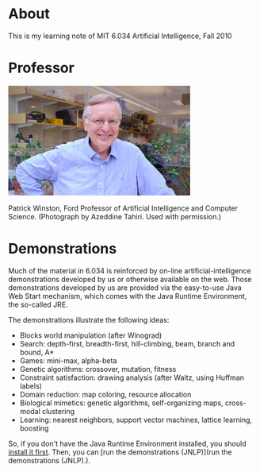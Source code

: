 # About
This is my learning note of MIT 6.034 Artificial Intelligence, Fall 2010

# Professor
![Patrick Winston](./images/PatrickWinston.jpg)

Patrick Winston, Ford Professor of Artificial Intelligence and Computer Science. (Photograph by Azeddine Tahiri. Used with permission.)


# Demonstrations
Much of the material in 6.034 is reinforced by on-line artificial-intelligence demonstrations developed by us or otherwise available on the web. Those demonstrations developed by us are provided via the easy-to-use Java Web Start mechanism, which comes with the Java Runtime Environment, the so-called JRE.

The demonstrations illustrate the following ideas:

* Blocks world manipulation (after Winograd)
* Search: depth-first, breadth-first, hill-climbing, beam, branch and bound, A*
* Games: mini-max, alpha-beta
* Genetic algorithms: crossover, mutation, fitness
* Constraint satisfaction: drawing analysis (after Waltz, using Huffman labels)
* Domain reduction: map coloring, resource allocation
* Biological mimetics: genetic algorithms, self-organizing maps, cross-modal clustering
* Learning: nearest neighbors, support vector machines, lattice learning, boosting

So, if you don't have the Java Runtime Environment installed, you should [install it first](http://java.sun.com/products/javawebstart/). Then, you can [run the demonstrations (JNLP)](run the demonstrations (JNLP).).
